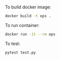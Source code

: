 To build docker image:
```bash
docker build -t ops .
```

To run container:
```bash
docker run -it --rm ops
```

To test:
```bash
pytest test.py
```

